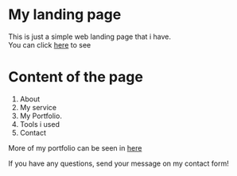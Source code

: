 # My landing page
This is just a simple web landing page that i have.<br>
You can click <a href="https://erikhant.github.io">here</a> to see

# Content of the page
1. About
2. My service
3. My Portfolio. 
4. Tools i used
5. Contact

More of my portfolio can be seen in <a href="https://erikhant.github.io/portfolio.html">here</a>

If you have any questions, send your message on my contact form!
